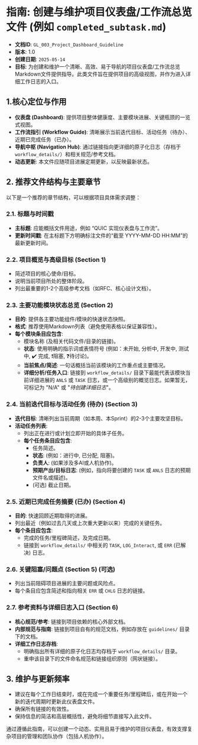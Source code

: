 # 指南: 创建与维护项目仪表盘/工作流总览文件 (例如 `completed_subtask.md`)

*   **文档ID**: `GL_003_Project_Dashboard_Guideline`
*   **版本**: 1.0
*   **创建日期**: `2025-05-14`
*   **目标**: 为创建和维护一个清晰、高效、易于导航的项目仪表盘/工作流总览Markdown文件提供指导。此类文件旨在提供项目的高级视图，并作为进入详细工作日志的入口。

## 1.核心定位与作用

*   **仪表盘 (Dashboard)**: 提供项目整体健康度、主要模块进展、关键瓶颈的一览式视图。
*   **工作流指引 (Workflow Guide)**: 清晰展示当前迭代目标、活动任务（待办）、近期已完成任务（已办）。
*   **导航中枢 (Navigation Hub)**: 通过链接指向更详细的原子化日志（存档于 `workflow_details/`）和相关规范/参考文档。
*   **动态更新**: 本文件应随项目进展定期更新，以反映最新状态。

## 2. 推荐文件结构与主要章节

以下是一个推荐的章节结构，可以根据项目具体需求调整：

### 2.1. 标题与时间戳
*   **主标题**: 应能概括文件用途，例如 “QUIC 实现仪表盘与工作流”。
*   **更新时间戳**: 在主标题下方明确标注文件的“截至 YYYY-MM-DD HH:MM”的最新更新时间。

### 2.2. 项目概览与高级目标 (Section 1)
*   简述项目的核心使命/目标。
*   说明当前项目所处的整体阶段。
*   列出最重要的1-2个高级参考文档（如RFC、核心设计文档）。

### 2.3. 主要功能模块状态总览 (Section 2)
*   **目的**: 提供各主要功能组件/模块的快速状态快照。
*   **格式**: 推荐使用Markdown列表（避免使用表格以保证兼容性）。
*   **每个模块条目应包含**:
    *   模块名称 (及相关代码文件/目录的链接)。
    *   **状态**: 使用明确的指示词或表情符号 (例如：未开始, 分析中, 开发中, 测试中, ✔️ 完成, ❗阻塞, ❓待讨论)。
    *   **当前焦点/简述**: 一句话概括当前该模块的工作重点或主要情况。
    *   **详细分析/任务入口**: 链接到 `workflow_details/` 目录下最能代表该模块当前详细进展的 `ANLS` 或 `TASK` 日志，或一个高级别的概览日志。如果暂无，可标记为 "N/A" 或 "*待创建详细日志*"。

### 2.4. 当前迭代目标与活动任务 (待办) (Section 3)
*   **迭代目标**: 清晰列出当前周期（如本周、本Sprint）的2-3个主要攻坚目标。
*   **活动任务列表**:
    *   列出正在进行或计划立即开始的具体子任务。
    *   **每个任务条目应包含**:
        *   任务简述。
        *   **状态**: (例如：进行中, 已分配, 阻塞)。
        *   **负责人**: (如果涉及多AI或人机协作)。
        *   **预期产出/目标日志**: (例如，指向将要创建的 `TASK` 或 `ANLS` 日志的预期文件名或描述)。
        *   (可选) 截止日期。

### 2.5. 近期已完成任务摘要 (已办) (Section 4)
*   **目的**: 快速回顾近期取得的进展。
*   列出最近（例如过去几天或上次重大更新以来）完成的关键任务。
*   **每个条目应包含**:
    *   完成的任务/里程碑简述，及完成日期。
    *   链接到 `workflow_details/` 中相关的 `TASK`, `LOG_Interact`, 或 `ERR` (已解决) 日志。

### 2.6. 关键阻塞/问题点 (Section 5) (可选)
*   列出当前阻碍项目进展的主要问题或风险点。
*   每个条目应包含简述和指向相关 `ERR` 或 `CHLG` 日志的链接。

### 2.7. 参考资料与详细日志入口 (Section 6)
*   **核心规范/参考**: 链接到项目依赖的核心外部文档。
*   **内部规范与指南**: 链接到项目自有的规范文档，例如存放在 `guidelines/` 目录下的文档。
*   **详细工作日志存档**:
    *   明确指出所有详细的原子化日志均存档于 `workflow_details/` 目录。
    *   重申该目录下的文件命名规范和链接组织原则（网状链接）。

## 3. 维护与更新频率
*   建议在每个工作日结束时，或在完成一个重要任务/里程碑后，或在开始一个新的迭代周期时更新此仪表盘文件。
*   确保所有链接的有效性。
*   保持信息的简洁和高层概括性，避免将细节直接写入此文件。

通过遵循此指南，可以创建一个动态、实用且易于维护的项目仪表盘，有效支撑复杂项目的管理和团队协作（包括人机协作）。